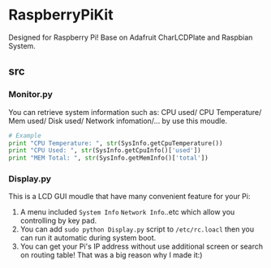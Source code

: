 RaspberryPiKit
==============

Designed for Raspberry Pi! 
Base on Adafruit CharLCDPlate and Raspbian System.

## src
### Monitor.py
You can retrieve system information such as: CPU used/ CPU Temperature/ Mem used/ Disk used/ Network infomation/... by use this moudle.

```python
# Example
print "CPU Temperature: ", str(SysInfo.getCpuTemperature())
print "CPU Used: ", str(SysInfo.getCpuInfo()['used'])
print "MEM Total: ", str(SysInfo.getMemInfo()['total'])
```

### Display.py
This is a LCD GUI moudle that have many convenient feature for your Pi:

1. A menu included `System Info` `Network Info`..etc which allow you controlling by key pad.
1. You can add `sudo python Display.py` script to `/etc/rc.loacl` then you can run it automatic during system boot.
1. You can get your Pi's IP address without use additional screen or search on routing table! That was a big reason why I made it:)
